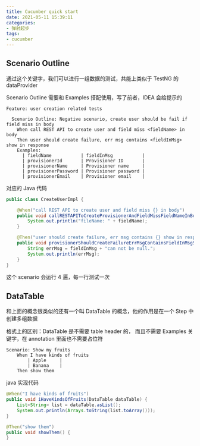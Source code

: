```yaml
---
title: Cucumber quick start
date: 2021-05-11 15:39:11
categories:
- 弹射起步
tags:
- cucumber
---
```


## Scenario Outline

通过这个关键字，我们可以进行一组数据的测试，共能上类似于 TestNG 的 dataProvider

Scenario Outline 需要和 Examples 搭配使用，写了前者，IDEA 会给提示的

```feaure
Feature: user creation related tests

  Scenario Outline: Negative scenario, create user should be fail if field miss in body
    When call REST API to create user and field miss <fieldName> in body
    Then user should create failure, err msg contains <fieldInMsg> show in response
    Examples:
      | fieldName           | fieldInMsg           |
      | provisionerId       | Provisioner ID       |
      | provisionerName     | Provisioner name     |
      | provisionerPassword | Provisioner password |
      | provisionerEmail    | Provisioner email    |
```

对应的 Java 代码

```java
public class CreateUserImpl {

    @When("call REST API to create user and field miss {} in body")
    public void callRESTAPIToCreateProvisionerAndFieldMissFieldNameInBody(String fieldName) {
        System.out.println("fileName: " + fieldName);
    }

    @Then("user should create failure, err msg contains {} show in response")
    public void provisionerShouldCreateFailureErrMsgContainsFieldInMsgShowInResponse(String fieldInMsg) {
        String errMsg = fieldInMsg + "can not be null.";
        System.out.println(errMsg);
    }
}
```

这个 scenario 会运行 4 遍，每一行测试一次

## DataTable

和上面的概念很类似的还有一个叫 DataTable 的概念，他的作用是在一个 Step 中创建多组数据

格式上的区别：DataTable 是不需要 table header 的， 而且不需要 Examples 关键字，在 annotation 里面也不需要占位符

```feature
Scenario: Show my fruits
    When I have kinds of fruits
        | Apple     |
        | Banana    |
    Then show them
```

java 实现代码

```java
@When("I have kinds of fruits")
public void iHaveKindsOfFruits(DataTable dataTable) {
    List<String> list = dataTable.asList();
    System.out.println(Arrays.toString(list.toArray()));
}

@Then("show them")
public void showThem() {
}
```